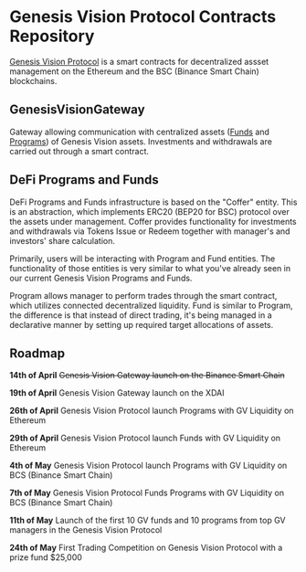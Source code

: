 # Genesis Vision Protocol Contracts Repository

[Genesis Vision Protocol](https://genesis.vision) is a smart contracts for decentralized assset management on the Ethereum and the BSC (Binance Smart Chain) blockchains.

## GenesisVisionGateway

Gateway allowing communication with centralized assets ([Funds](https://genesis.vision/invest/funds) and [Programs](https://genesis.vision/invest/programs)) of Genesis Vision assets. Investments and withdrawals are carried out through a smart contract.

## DeFi Programs and Funds

DeFi Programs and Funds infrastructure is based on the "Coffer" entity. This is an abstraction, which implements ERC20 (BEP20 for BSC) protocol over the assets under management. Coffer provides functionality for investments and withdrawals via Tokens Issue or Redeem together with manager's and investors' share calculation.

Primarily, users will be interacting with Program and Fund entities. The functionality of those entities is very similar to what you've already seen in our current Genesis Vision Programs and Funds.

Program allows manager to perform trades through the smart contract, which utilizes connected decentralized liquidity. Fund is similar to Program, the difference is that instead of direct trading, it's being managed in a declarative manner by setting up required target allocations of assets.

## Roadmap

**14th of April**
~~Genesis Vision Gateway launch on the Binance Smart Chain~~

**19th of April**
Genesis Vision Gateway launch on the XDAI

**26th of April**
Genesis Vision Protocol launch Programs with GV Liquidity on Ethereum

**29th of April**
Genesis Vision Protocol launch Funds with GV Liquidity on Ethereum

**4th of May**
Genesis Vision Protocol launch Programs with GV Liquidity on BCS (Binance Smart Chain)

**7th of May**
Genesis Vision Protocol Funds Programs with GV Liquidity on BCS (Binance Smart Chain)

**11th of May**
Launch of the first 10 GV funds and 10 programs from top GV managers in the Genesis Vision Protocol

**24th of May**
First Trading Competition on Genesis Vision Protocol with a prize fund $25,000
